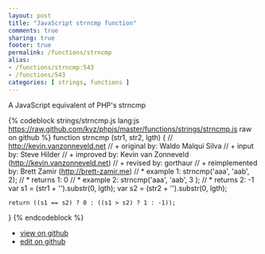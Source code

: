 ```yaml
---
layout: post
title: "JavaScript strncmp function"
comments: true
sharing: true
footer: true
permalink: /functions/strncmp
alias:
- /functions/strncmp:543
- /functions/543
categories: [ strings, functions ]
---
```

A JavaScript equivalent of PHP's strncmp
<!-- more -->
{% codeblock strings/strncmp.js lang:js https://raw.github.com/kvz/phpjs/master/functions/strings/strncmp.js raw on github %}
function strncmp (str1, str2, lgth) {
    // http://kevin.vanzonneveld.net
    // +      original by: Waldo Malqui Silva
    // +         input by: Steve Hilder
    // +      improved by: Kevin van Zonneveld (http://kevin.vanzonneveld.net)
    // +       revised by: gorthaur
    // + reimplemented by: Brett Zamir (http://brett-zamir.me)
    // *     example 1: strncmp('aaa', 'aab', 2);
    // *     returns 1: 0
    // *     example 2: strncmp('aaa', 'aab', 3 );
    // *     returns 2: -1
    var s1 = (str1 + '').substr(0, lgth);
    var s2 = (str2 + '').substr(0, lgth);

    return ((s1 == s2) ? 0 : ((s1 > s2) ? 1 : -1));
}
{% endcodeblock %}
<ul>
 <li><a href="https://github.com/kvz/phpjs/blob/master/functions/strings/strncmp.js">view on github</a></li>
 <li><a href="https://github.com/kvz/phpjs/edit/master/functions/strings/strncmp.js">edit on github</a></li>
</ul>
